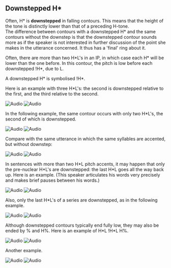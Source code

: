 Downstepped H\*
---------------

Often, H\* is **downstepped** in falling contours. This means that the height of the tone is distinctly lower than that of a preceding H-tone.  
The difference between contours with a downstepped H\* and the same contours without the downstep is that the downstepped contour sounds more as if the speaker is not interested in further discussion of the point she makes in the utterance concerned. It thus has a 'final' ring about it.

Often, there are more than two H\*L's in an IP, in which case each H\* will be lower than the one before. In this contour, the pitch is low before each downstepped !H\*, due to L.

A downstepped H\* is symbolised !H\*.

Here is an example with three H\*L's: the second is downstepped relative to the first, and the third relative to the second.

![Audio](audio.gif) ![Audio](./audio/gif/298.gif)

In the following example, the same contour occurs with only two H\*L's, the second of which is downstepped.

![Audio](audio.gif) ![Audio](./audio/gif/275.gif)

Compare with the same utterance in which the same syllables are accented, but without downstep:

![Audio](audio.gif) ![Audio](./audio/gif/151.gif)

In sentences with more than two H\*L pitch accents, it may happen that only the pre-nuclear H\*L's are downstepped: the last H\*L goes all the way back up. Here is an example. (This speaker articulates his words very precisely and makes brief pauses between his words.)

![Audio](audio.gif) ![Audio](./audio/gif/287p.gif)

Also, only the last H\*L's of a series are downstepped, as in the following example.

![Audio](audio.gif) ![Audio](./audio/gif/c16_e.gif)

Although downstepped contours typically end fully low, they may also be ended by % and H%. Here is an example of H\*L !H\*L H%.

![Audio](audio.gif) ![Audio](./audio/gif/323.gif)

Another example.

![Audio](audio.gif) ![Audio](./audio/gif/c16_f.gif)
